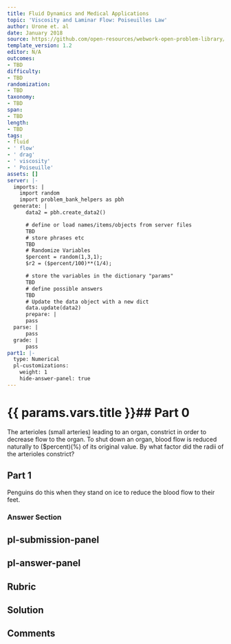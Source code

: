 ```yaml
---
title: Fluid Dynamics and Medical Applications
topic: 'Viscosity and Laminar Flow: Poiseuilles Law'
author: Urone et. al
date: January 2018
source: https://github.com/open-resources/webwork-open-problem-library/tree/master/Contrib/BrockPhysics/College_Physics_Urone/12.Fluid_Dynamics_and_Medical_Applications/12-04.Viscosity_and_Laminar_Flow.Poiseuilles_Law/NU_U17_12_04_007.pg
template_version: 1.2
editor: N/A
outcomes:
- TBD
difficulty:
- TBD
randomization:
- TBD
taxonomy:
- TBD
span:
- TBD
length:
- TBD
tags:
- fluid
- ' flow'
- ' drag'
- ' viscosity'
- ' Poiseuille'
assets: []
server: |-
  imports: |
    import random
    import problem_bank_helpers as pbh
  generate: |
      data2 = pbh.create_data2()

      # define or load names/items/objects from server files
      TBD
      # store phrases etc
      TBD
      # Randomize Variables
      $percent = random(1,3,1);
      $r2 = ($percent/100)**(1/4);

      # store the variables in the dictionary "params"
      TBD
      # define possible answers
      TBD
      # Update the data object with a new dict
      data.update(data2)
      prepare: |
      pass
  parse: |
      pass
  grade: |
      pass
part1: |-
  type: Numerical
  pl-customizations:
    weight: 1
    hide-answer-panel: true
---
```


# {{ params.vars.title }}## Part 0 
The arterioles (small arteries) leading to an organ, constrict in order to decrease flow to the organ. To shut down an organ, blood flow is reduced naturally to ($percent)(%) of its original value. By what factor did the radii of the arterioles constrict? 
## Part 1 
Penguins do this when they stand on ice to reduce the blood flow to their feet. 


### Answer Section 


## pl-submission-panel 


## pl-answer-panel 


## Rubric 


## Solution 


## Comments 


